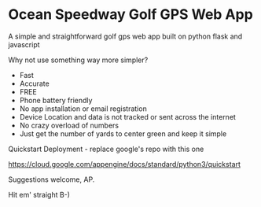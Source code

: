 # Ocean Speedway Golf GPS Web App
A simple and straightforward golf gps web app built on python flask and javascript

Why not use something way more simpler?
- Fast
- Accurate
- FREE
- Phone battery friendly
- No app installation or email registration
- Device Location and data is not tracked or sent across the internet
- No crazy overload of numbers
- Just get the number of yards to center green and keep it simple

Quickstart Deployment - replace google's repo with this one

https://cloud.google.com/appengine/docs/standard/python3/quickstart

Suggestions welcome, AP.

Hit em' straight B-)

